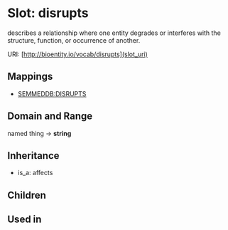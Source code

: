 # Slot: disrupts


describes a relationship where one entity degrades or interferes with the structure, function, or occurrence of another.

URI: [http://bioentity.io/vocab/disrupts](slot_uri)
## Mappings

 * [SEMMEDDB:DISRUPTS](http://purl.obolibrary.org/obo/SEMMEDDB_DISRUPTS)
## Domain and Range

named thing -> **string**
## Inheritance

 *  is_a: affects
## Children

## Used in

